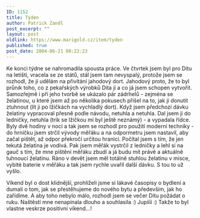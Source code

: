 ```yaml
---
ID: 1152
title: Týden
author: Patrick Zandl
post_excerpt: ""
layout: post
oldlink: https://www.marigold.cz/item/tyden
published: true
post_date: 2004-06-21 08:22:23
---
```

<p>
Ke konci týdne se nahromadila spousta práce. Ve čtvrtek jsem byl pro Ditu na letišti, vracela se ze států, stál jsem tam nevyspalý, protože jsem se rozhodl, že jí udělám na přivítání jahodový dort. Jahodový proto, že to byl průnik toho, co z pekařských výrobků Dita jí a co já jsem schopen vytvořit. Samozřejmě i při jeho tvorbě se ukázalo pár zádrhelů - zejména se želatinou, u které jsem až po několika pokusech přišel na to, jak ji donutit ztuhnout (lít ji po lžičkách na vychladlý dort). Když jsem předchozí dávku želatiny vypracoval přesně podle návodu, netuhla a netuhla. Dal jsem ji do ledničky, netuhla (trik se lžičkou mi byl ještě neznámý) - a vypadala řídce. Byly dvě hodiny v noci a tak jsem se rozhodl pro použití moderní techniky - do hrníčku jsem strčil vývody měřáku a na odpormetru jsem nastavil, aby začal pištět, až odpor překročí určitou hranici. Počítal jsem s tím, že jen tekutá želatina je vodivá. Pak jsem měřák vystrčil z ledničky a lehl si na gauč s tím, že mne pištění měřáku zbudí a já budu mít právě a aktuálně tuhnoucí želatinu. Ráno v devět jsem měl totálně stuhlou želatinu v misce, vybité baterie v měřáku a tak jsem rychle uvařil další dávku. S tou to už vyšlo. </p>
<p>
Víkend byl o dost klidnější, prohlíželi jsme si lákavé časopisy o bydlení a dumali o tom, jak se přestěhujeme do nového bytu a především, jak ho zařídíme. A aby toho nebylo málo, rozhodl jsem se večer Ditu požádat o ruku. Naštěstí mne nenapínala dlouho a souhlasila :) Jupíííí :) Takže to byl vlastne veskrze positivní víkend...!</p>
